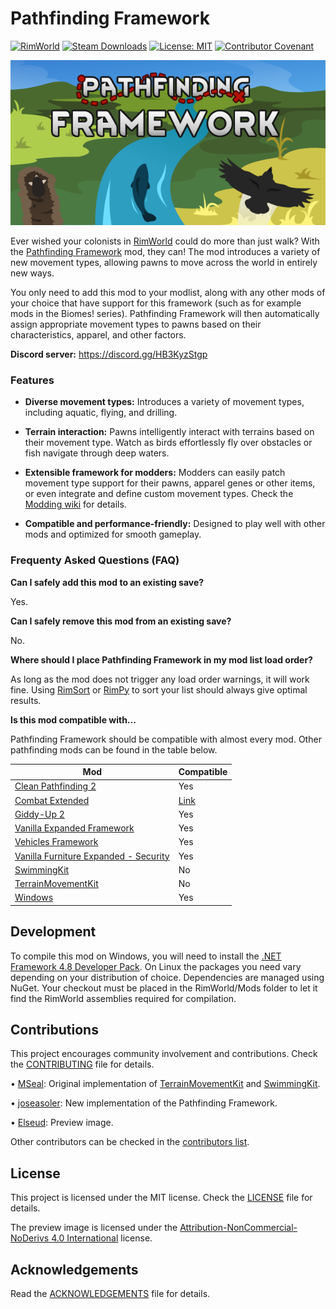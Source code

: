 Pathfinding Framework
===

[![RimWorld](https://img.shields.io/badge/RimWorld-1.4-informational)](https://rimworldgame.com/) [![Steam Downloads](https://img.shields.io/steam/downloads/ToDo)](https://steamcommunity.com/sharedfiles/filedetails/?id=2813426619) [![License: MIT](https://img.shields.io/badge/License-MIT-yellow.svg)](https://opensource.org/licenses/MIT) [![Contributor Covenant](https://img.shields.io/badge/Contributor%20Covenant-2.1-4baaaa.svg)](CODE_OF_CONDUCT.md)

![Mod preview](About/Preview.png)

Ever wished your colonists in [RimWorld](https://rimworldgame.com/) could do more than just walk? With the [Pathfinding Framework](https://steamcommunity.com/sharedfiles/filedetails/?id=ToDo) mod, they can! The mod introduces a variety of new movement types, allowing pawns to move across the world in entirely new ways.

You only need to add this mod to your modlist, along with any other mods of your choice that have support for this framework (such as for example mods in the Biomes! series). Pathfinding Framework will then automatically assign appropriate movement types to pawns based on their characteristics, apparel, and other factors.

**Discord server:** https://discord.gg/HB3KyzStgp

### Features

* **Diverse movement types:** Introduces a variety of movement types, including aquatic, flying, and drilling.


* **Terrain interaction:** Pawns intelligently interact with terrains based on their movement type. Watch as birds effortlessly fly over obstacles or fish navigate through deep waters.


* **Extensible framework for modders:** Modders can easily patch movement type support for their pawns, apparel genes or other items, or even integrate and define custom movement types. Check the [Modding wiki](https://github.com/joseasoler/Pathfinding-Framework/wiki/Modding) for details.


* **Compatible and performance-friendly:** Designed to play well with other mods and optimized for smooth gameplay.

### Frequenty Asked Questions (FAQ)

**Can I safely add this mod to an existing save?**

Yes.

**Can I safely remove this mod from an existing save?**

No.

**Where should I place Pathfinding Framework in my mod list load order?**

As long as the mod does not trigger any load order warnings, it will work fine. Using [RimSort](https://github.com/oceancabbage/RimSort) or [RimPy](https://github.com/rimpy-custom/RimPy/releases) to sort your list should always give optimal results.

**Is this mod compatible with...**

Pathfinding Framework should be compatible with almost every mod. Other pathfinding mods can be found in the table below.

| Mod                                                                                                        | Compatible                                                                                                                                                 |
|------------------------------------------------------------------------------------------------------------|------------------------------------------------------------------------------------------------------------------------------------------------------------|
| [Clean Pathfinding 2](https://steamcommunity.com/sharedfiles/filedetails/?id=2603765747)                   | Yes                                                                                                                                                        |
| [Combat Extended](https://steamcommunity.com/workshop/filedetails/?id=2890901044)                          | [Link](https://github.com/CombatExtended-Continued/CombatExtended/wiki/Frequently-Asked-Questions#does-mod-work-with-combat-extended-does-it-need-a-patch) |
| [Giddy-Up 2](https://steamcommunity.com/workshop/filedetails/?id=2934245647)                               | Yes                                                                                                                                                        |
| [Vanilla Expanded Framework](https://steamcommunity.com/sharedfiles/filedetails/?id=2023507013)            | Yes                                                                                                                                                        |
| [Vehicles Framework](https://steamcommunity.com/workshop/filedetails/?id=3014915404)                       | Yes                                                                                                                                                        |
| [Vanilla Furniture Expanded - Security](https://steamcommunity.com/sharedfiles/filedetails/?id=1845154007) | Yes                                                                                                                                                        |
| [SwimmingKit](https://steamcommunity.com/sharedfiles/filedetails/?id=1542399915)                           | No                                                                                                                                                         |
| [TerrainMovementKit](https://steamcommunity.com/sharedfiles/filedetails/?id=2048567351)                    | No                                                                                                                                                         |
| [Windows](https://steamcommunity.com/sharedfiles/filedetails/?id=2571189146)                               | Yes                                                                                                                                                        |

Development
---

To compile this mod on Windows, you will need to install the [.NET Framework 4.8 Developer Pack](https://dotnet.microsoft.com/en-us/download/dotnet-framework/net48). On Linux the packages you need vary depending on your distribution of choice. Dependencies are managed using NuGet. Your checkout must be placed in the RimWorld/Mods folder to let it find the RimWorld assemblies required for compilation.

Contributions
---

This project encourages community involvement and contributions. Check the [CONTRIBUTING](CONTRIBUTING.md) file for details.

• [MSeal](https://github.com/MSeal/): Original implementation of [TerrainMovementKit](https://github.com/MSeal/RimworldTerrainMovementKit) and [SwimmingKit](https://github.com/MSeal/RimworldSwimming).

• [joseasoler](https://github.com/joseasoler): New implementation of the Pathfinding Framework.

• [Elseud](https://ko-fi.com/elseud): Preview image.

Other contributors can be checked in the [contributors list](https://github.com/joseasoler/pathfinding-framework/graphs/contributors).

License
---

This project is licensed under the MIT license. Check the [LICENSE](LICENSE) file for details.

The preview image is licensed under the [Attribution-NonCommercial-NoDerivs 4.0 International](https://creativecommons.org/licenses/by-nc-nd/4.0/legalcode.en) license.

Acknowledgements
---

Read the [ACKNOWLEDGEMENTS](ACKNOWLEDGEMENTS.md) file for details.
